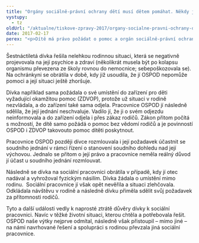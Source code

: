 ```yaml
---
title: "Orgány sociálně-právní ochrany dětí musí dětem pomáhat. Někdy jim však život spíše komplikují"
vystupy:
  - tz
oldUrl: "/aktualne/tiskove-zpravy-2017/organy-socialne-pravni-ochrany-deti-musi-detem-pomahat-nekdy-jim-vsak-zivot-spise-ko"
date: 2017-02-17
perex: "<p>Dítě má právo požádat o pomoc a orgán sociálně-právní ochrany dětí (OSPOD) a ten je povinen pomoc v rámci svých možností poskytnout. Smyslem jeho existence je sledovat nejlepší zájem dítěte. Bohužel se občas setkáváme s případy, kdy tomu tak není. Obrátila se na nás šestnáctiletá dívka ve složité životní situaci, kterou však sociální pracovnice významně zlehčovala. Po vleklých sporech s příslušným OSPOD se nám nakonec podařilo zjednat nápravu. </p>"
---
```


<!-- imported from the old website -->

<p>Šestnáctiletá dívka řešila nelehkou rodinnou situaci, která se negativně projevovala na její psychice a zdraví (několikrát musela být po kolapsu organismu převezena ze školy rovnou do nemocnice; sebepoškozovala se). Na ochránkyni se obrátila v době, kdy již usoudila, že jí OSPOD nepomůže pomoci a její situaci ještě zhoršuje.  </p> <p>Dívka například sama požádala o své umístění do zařízení pro děti vyžadující okamžitou pomoc (ZDVOP), protože už situaci v rodině nezvládala, a do zařízení také sama odjela. Pracovnice OSPOD jí následně sdělila, že její jednání neschvaluje. Vadilo jí, že ji o svém odjezdu neinformovala a do zařízení odjela i přes zákaz rodičů. Zákon přitom počítá s možností, že dítě samo požádá o pomoc bez vědomí rodičů a je povinností OSPOD i ZDVOP takovouto pomoc dítěti poskytnout. </p> <p>Pracovnice OSPOD později dívce rozmlouvala i její požadavek účastnit se soudního jednání v rámci řízení o stanovení soudního dohledu nad její výchovou. Jednalo se přitom o její právo a pracovnice neměla reálný důvod jí účast u soudního jednání rozmlouvat. </p> <p>Následně se dívka na sociální pracovnici obrátila v případě, kdy jí otec nadával a vyhrožoval fyzickým násilím. Dívka žádala o umístění mimo rodinu.  Sociální pracovnice jí však opět nevěřila a situaci zlehčovala. Odkládala návštěvu v rodině a následně dívku přiměla sdělit svůj požadavek za přítomnosti rodičů. </p> <p>Tyto a další události vedly k naprosté ztrátě důvěry dívky k sociální pracovnici. Navíc v těžké životní situaci, kterou chtěla a potřebovala řešit. OSPOD naše výtky nejprve odmítal, následně však přistoupil – mimo jiné – na námi navrhované řešení a spolupráci s rodinou převzala jiná sociální pracovnice.   </p>
